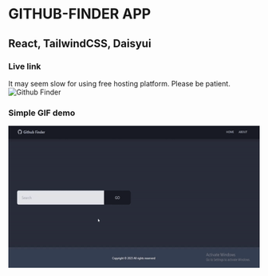 # GITHUB-FINDER APP
## React, TailwindCSS, Daisyui

### Live link
It may seem slow for using free hosting platform. Please be patient.
![Github Finder](https://github-finder-appp.netlify.app/)

### Simple GIF demo
![](https://github.com/Ibtesum/GITHUB-FINDER-2/blob/main/githubFinderGif.gif)
